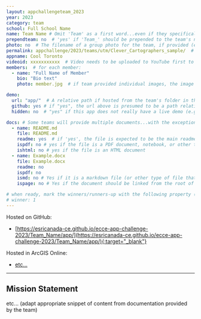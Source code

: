 ```yaml
---
layout: appchallengeteam_2023
year: 2023
category: team
school: Full School Name
name: Team Name # Omit 'Team' as a first word...even if they specifically named themselves "Team X"
prependteam: no  # 'yes' if 'Team_' should be prepended to the team's name (i.e., they specifically named themselves "Team X" instead of just "X")
photo: no  # The filename of a group photo for the team, if provided (e.g., team.jpg)...expected to be located inside the images folder in the team's repo.
permalink: appchallenge/2023/teams/utm/Clever_Cartographers_sample/  # Don't forget to update the school short-code in the URL...
appname: Cool Toronto
videoid: xxxxxxxxxxx  # Video needs to be uploaded to YouTube first to get this ID
members:  # for each member:
  - name: "Full Name of Member"
    bio: "Bio text"
    photo: member.jpg  # if team provided individual images, the image named here should exist in the images folder in the team's repo.

demo:
  url: "app/"  # A relative path if hosted from the team's folder in the GitHub repo, otherwise a full url (and specify "no" for the github property below)
  github: yes # if "yes", the url above is presumed to be a path relative to the gh_pages URL for the team in GitHub...otherwise, a full URL is expected.
  hidden: no  # "yes" if this app does not really have a live demo (e.g., mobile/AppStudio apps)

docs: # Some teams will provide multiple documents...with the exception of the README.md, these are generally expected to be in a docs/ subfolder of their repo
  - name: README.md
    file: README.md
    readme: yes  # if 'yes', the file is expected to be the main readme document at the root of the team's repository
    ispdf: no # yes if the file is a PDF document, notebook, or other type of file (since the filename will need to be appended to the URL)
    ishtml: no # yes if the file is an HTML document
  - name: Example.docx
    file: Example.docx
    readme: no
    ispdf: no
    ismd: no # Yes if it is a markdown file (or other type of file that can be previewed in GitHub)
    ispage: no # Yes if the document should be linked from the root of the repo, otherwise it is expected to be in the /docs subfolder

# when ready, mark the winners/runners-up with the following property (1, 2 or 3 for winners and first/second runners-up):
# winner: 1
---
```


Hosted on GitHub:

- [https://esricanada-ce.github.io/ecce-app-challenge-2023/Team_Name/app/](https://esricanada-ce.github.io/ecce-app-challenge-2023/Team_Name/app/){:target="_blank"}

Hosted in ArcGIS Online:

- [etc...](etc...)

---

## Mission Statement

etc... (adapt appropriate snippet of content from documentation provided by the team)